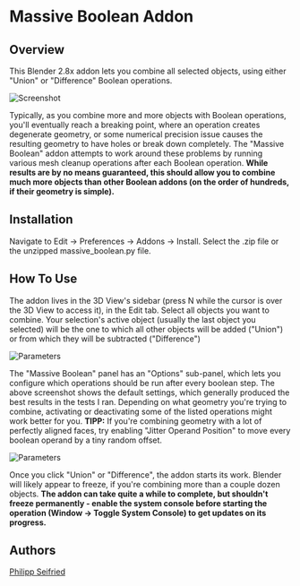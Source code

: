 # Massive Boolean Addon
## Overview
This Blender 2.8x addon lets you combine all selected objects, using either "Union" or "Difference" Boolean operations.

![Screenshot](http://www.philippseifried.com/github/massive_bool_screenshot.png)

Typically, as you combine more and more objects with Boolean operations, you'll eventually reach a breaking point, where an operation creates degenerate geometry, or some numerical precision issue causes the resulting geometry to have holes or break down completely. The "Massive Boolean" addon attempts to work around these problems by running various mesh cleanup operations after each Boolean operation. 
**While results are by no means guaranteed, this should allow you to combine much more objects than other Boolean addons (on the order of hundreds, if their geometry is simple).**

## Installation
Navigate to Edit -> Preferences -> Addons -> Install. Select the .zip file or the unzipped massive_boolean.py file.

## How To Use
The addon lives in the 3D View's sidebar (press N while the cursor is over the 3D View to access it), in the Edit tab. Select all objects you want to combine. Your selection's active object (usually the last object you selected) will be the one to which all other objects will be added ("Union") or from which they will be subtracted ("Difference")

![Parameters](http://www.philippseifried.com/github/massive_bool_params.png)

The "Massive Boolean" panel has an "Options" sub-panel, which lets you configure which operations should be run after every boolean step. The above screenshot shows the default settings, which generally produced the best results in the tests I ran. Depending on what geometry you're trying to combine, activating or deactivating some of the listed operations might work better for you. 
**TIPP:** If you're combining geometry with a lot of perfectly aligned faces, try enabling "Jitter Operand Position" to move every boolean operand by a tiny random offset.

![Parameters](http://www.philippseifried.com/github/massive_bool_console.png)

Once you click "Union" or "Difference", the addon starts its work. Blender will likely appear to freeze, if you're combining more than a couple dozen objects. **The addon can take quite a while to complete, but shouldn't freeze permanently - enable the system console before starting the operation (Window -> Toggle System Console) to get updates on its progress.**

## Authors
[Philipp Seifried](https://twitter.com/PhilippSeifried)
